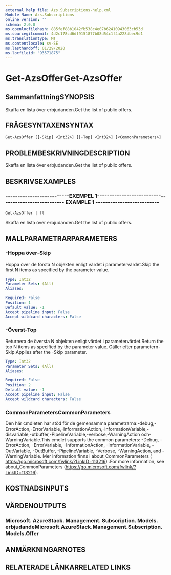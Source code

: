 ```yaml
---
external help file: Azs.Subscriptions-help.xml
Module Name: Azs.Subscriptions
online version: ''
schema: 2.0.0
ms.openlocfilehash: 885fef88b1042fb538c4e07b62410943063cb53d
ms.sourcegitcommit: 4d2c178cd6df9151877b08d54c1f4a228dbec9d1
ms.translationtype: MT
ms.contentlocale: sv-SE
ms.lasthandoff: 01/29/2020
ms.locfileid: "93571875"
---
```

# <span data-ttu-id="a6317-101">Get-AzsOffer</span><span class="sxs-lookup"><span data-stu-id="a6317-101">Get-AzsOffer</span></span>

## <span data-ttu-id="a6317-102">Sammanfattning</span><span class="sxs-lookup"><span data-stu-id="a6317-102">SYNOPSIS</span></span>
<span data-ttu-id="a6317-103">Skaffa en lista över erbjudanden.</span><span class="sxs-lookup"><span data-stu-id="a6317-103">Get the list of public offers.</span></span>

## <span data-ttu-id="a6317-104">FRÅGESYNTAXEN</span><span class="sxs-lookup"><span data-stu-id="a6317-104">SYNTAX</span></span>

```
Get-AzsOffer [[-Skip] <Int32>] [[-Top] <Int32>] [<CommonParameters>]
```

## <span data-ttu-id="a6317-105">PROBLEMBESKRIVNING</span><span class="sxs-lookup"><span data-stu-id="a6317-105">DESCRIPTION</span></span>
<span data-ttu-id="a6317-106">Skaffa en lista över erbjudanden.</span><span class="sxs-lookup"><span data-stu-id="a6317-106">Get the list of public offers.</span></span>

## <span data-ttu-id="a6317-107">BESKRIVS</span><span class="sxs-lookup"><span data-stu-id="a6317-107">EXAMPLES</span></span>

### <span data-ttu-id="a6317-108">--------------------------EXEMPEL 1--------------------------</span><span class="sxs-lookup"><span data-stu-id="a6317-108">-------------------------- EXAMPLE 1 --------------------------</span></span>
```
Get-AzsOffer | fl
```

<span data-ttu-id="a6317-109">Skaffa en lista över erbjudanden.</span><span class="sxs-lookup"><span data-stu-id="a6317-109">Get the list of public offers.</span></span>

## <span data-ttu-id="a6317-110">MALLPARAMETRAR</span><span class="sxs-lookup"><span data-stu-id="a6317-110">PARAMETERS</span></span>

### <span data-ttu-id="a6317-111">-Hoppa över</span><span class="sxs-lookup"><span data-stu-id="a6317-111">-Skip</span></span>
<span data-ttu-id="a6317-112">Hoppa över de första N objekten enligt värdet i parametervärdet.</span><span class="sxs-lookup"><span data-stu-id="a6317-112">Skip the first N items as specified by the parameter value.</span></span>

```yaml
Type: Int32
Parameter Sets: (All)
Aliases: 

Required: False
Position: 1
Default value: -1
Accept pipeline input: False
Accept wildcard characters: False
```

### <span data-ttu-id="a6317-113">-Överst</span><span class="sxs-lookup"><span data-stu-id="a6317-113">-Top</span></span>
<span data-ttu-id="a6317-114">Returnera de översta N objekten enligt värdet i parametervärdet.</span><span class="sxs-lookup"><span data-stu-id="a6317-114">Return the top N items as specified by the parameter value.</span></span>
<span data-ttu-id="a6317-115">Gäller efter parametern-Skip.</span><span class="sxs-lookup"><span data-stu-id="a6317-115">Applies after the -Skip parameter.</span></span>

```yaml
Type: Int32
Parameter Sets: (All)
Aliases: 

Required: False
Position: 2
Default value: -1
Accept pipeline input: False
Accept wildcard characters: False
```

### <span data-ttu-id="a6317-116">CommonParameters</span><span class="sxs-lookup"><span data-stu-id="a6317-116">CommonParameters</span></span>
<span data-ttu-id="a6317-117">Den här cmdleten har stöd för de gemensamma parametrarna:-debug,-ErrorAction,-ErrorVariable,-InformationAction,-InformationVariable,-disvariable,-utbuffer,-PipelineVariable,-verbose,-WarningAction och-WarningVariable.</span><span class="sxs-lookup"><span data-stu-id="a6317-117">This cmdlet supports the common parameters: -Debug, -ErrorAction, -ErrorVariable, -InformationAction, -InformationVariable, -OutVariable, -OutBuffer, -PipelineVariable, -Verbose, -WarningAction, and -WarningVariable.</span></span> <span data-ttu-id="a6317-118">Mer information finns i about_CommonParameters ( https://go.microsoft.com/fwlink/?LinkID=113216) .</span><span class="sxs-lookup"><span data-stu-id="a6317-118">For more information, see about_CommonParameters (https://go.microsoft.com/fwlink/?LinkID=113216).</span></span>

## <span data-ttu-id="a6317-119">KOSTNADS</span><span class="sxs-lookup"><span data-stu-id="a6317-119">INPUTS</span></span>

## <span data-ttu-id="a6317-120">VÄRDEN</span><span class="sxs-lookup"><span data-stu-id="a6317-120">OUTPUTS</span></span>

### <span data-ttu-id="a6317-121">Microsoft. AzureStack. Management. Subscription. Models. erbjudande</span><span class="sxs-lookup"><span data-stu-id="a6317-121">Microsoft.AzureStack.Management.Subscription.Models.Offer</span></span>

## <span data-ttu-id="a6317-122">ANMÄRKNINGAR</span><span class="sxs-lookup"><span data-stu-id="a6317-122">NOTES</span></span>

## <span data-ttu-id="a6317-123">RELATERADE LÄNKAR</span><span class="sxs-lookup"><span data-stu-id="a6317-123">RELATED LINKS</span></span>

